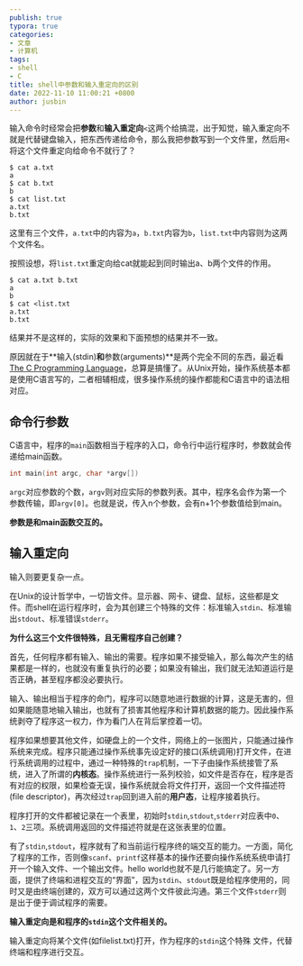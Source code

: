 ```yaml
---
publish: true
typora: true
categories:
- 文章
- 计算机
tags:
- shell
- C
title: shell中参数和输入重定向的区别
date: 2022-11-10 11:00:21 +0800
author: jusbin
---
```

输入命令时经常会把**参数**和**输入重定向**`<`这两个给搞混，出于知觉，输入重定向不就是代替键盘输入，把东西传递给命令，那么我把参数写到一个文件里，然后用`<`将这个文件重定向给命令不就行了？

```shell
$ cat a.txt
a
$ cat b.txt
b
$ cat list.txt
a.txt
b.txt
```

这里有三个文件，`a.txt`中的内容为`a`，`b.txt`内容为`b`，`list.txt`中内容则为这两个文件名。

按照设想，将`list.txt`重定向给cat就能起到同时输出a、b两个文件的作用。

```shell
$ cat a.txt b.txt
a
b
$ cat <list.txt
a.txt
b.txt
```

结果并不是这样的，实际的效果和下面预想的结果并不一致。

原因就在于**输入(stdin)**和**参数(arguments)**是两个完全不同的东西，最近看[The C Programming Language](http://cslabcms.nju.edu.cn/problem_solving/images/c/cc/The_C_Programming_Language_(2nd_Edition_Ritchie_Kernighan).pdf)，总算是搞懂了。从Unix开始，操作系统基本都是使用C语言写的，二者相辅相成，很多操作系统的操作都能和C语言中的语法相对应。

## 命令行参数

C语言中，程序的`main`函数相当于程序的入口，命令行中运行程序时，参数就会传递给main函数。

```C
int main(int argc, char *argv[])
```

`argc`对应参数的个数，`argv`则对应实际的参数列表。其中，程序名会作为第一个参数传输，即`argv[0]`。也就是说，传入n个参数，会有n+1个参数值给到main。

**参数是和main函数交互的。**

## 输入重定向

输入则要更复杂一点。

在Unix的设计哲学中，一切皆文件。显示器、网卡、键盘、鼠标，这些都是文件。而shell在运行程序时，会为其创建三个特殊的文件：标准输入`stdin`、标准输出`stdout`、标准错误`stderr`。

**为什么这三个文件很特殊，且无需程序自己创建？**

首先，任何程序都有输入、输出的需要。程序如果不接受输入，那么每次产生的结果都是一样的，也就没有重复执行的必要；如果没有输出，我们就无法知道运行是否正确，甚至程序都没必要执行。

输入、输出相当于程序的命门，程序可以随意地进行数据的计算，这是无害的，但如果能随意地输入输出，也就有了损害其他程序和计算机数据的能力。因此操作系统剥夺了程序这一权力，作为看门人在背后掌控着一切。

程序如果想要其他文件，如硬盘上的一个文件，网络上的一张图片，只能通过操作系统来完成。程序只能通过操作系统事先设定好的接口(系统调用)打开文件，在进行系统调用的过程中，通过一种特殊的`trap`机制，一下子由操作系统接管了系统，进入了所谓的**内核态**。操作系统进行一系列校验，如文件是否存在，程序是否有对应的权限，如果检查无误，操作系统就会将文件打开，返回一个文件描述符(file descriptor)，再次经过`trap`回到进入前的**用户态**，让程序接着执行。

程序打开的文件都被记录在一个表里，初始时`stdin`,`stdout`,`stderr`对应表中`0`、`1`、`2`三项。系统调用返回的文件描述符就是在这张表里的位置。

有了`stdin`,`stdout`，程序就有了和当前运行程序终的端交互的能力。一方面，简化了程序的工作，否则像`scanf`、`printf`这样基本的操作还要向操作系统系统申请打开一个输入文件、一个输出文件。hello world也就不是几行能搞定了。另一方面，提供了终端和进程交互的“界面”，因为`stdin`、`stdout`既是给程序使用的，同时又是由终端创建的，双方可以通过这两个文件彼此沟通。第三个文件`stderr`则是出于便于调试程序的需要。

**输入重定向是和程序的`stdin`这个文件相关的。**

输入重定向将某个文件(如filelist.txt)打开，作为程序的`stdin`这个特殊 文件，代替终端和程序进行交互。
